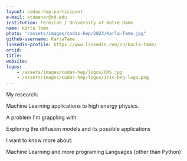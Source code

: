 ```yaml
---
layout: codas-hep-participant
e-mail: ktamenar@nd.edu
institution: Fermilab / University of Notre Dame
name: Karla Tame
photo: "/assets/images/codas-hep/2023/Karla-Tame.jpg"
github-username: KarlaTame
linkedin-profile: https://www.linkedin.com/in/karla-tame/
orcid:
title:
website:
logos:
    - /assets/images/codas-hep/logos/CMS.jpg
    - /assets/images/codas-hep/logos/Iris-hep-logo.png
---
```




My research:

Machine Learning applications to high energy physics.

A problem I'm grappling with:

Exploring the diffusion models and its possible applications

I want to know more about:

Machine Learning and more programing Languages (other than Python)
